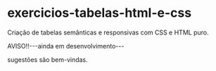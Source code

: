 # exercicios-tabelas-html-e-css
Criação de tabelas semânticas e responsivas com CSS e HTML puro.


AVISO!!---ainda em desenvolvimento---

sugestões são bem-vindas.

